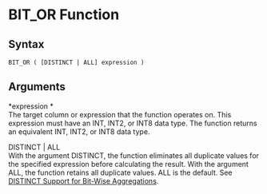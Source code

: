 # BIT\_OR Function<a name="r_BIT_OR"></a>

## Syntax<a name="r_BIT_OR-synopsis"></a>

```
BIT_OR ( [DISTINCT | ALL] expression )
```

## Arguments<a name="r_BIT_OR-arguments"></a>

 *expression *   
The target column or expression that the function operates on\. This expression must have an INT, INT2, or INT8 data type\. The function returns an equivalent INT, INT2, or INT8 data type\.

DISTINCT | ALL  
With the argument DISTINCT, the function eliminates all duplicate values for the specified expression before calculating the result\. With the argument ALL, the function retains all duplicate values\. ALL is the default\. See [DISTINCT Support for Bit\-Wise Aggregations](c_bitwise_aggregate_functions.md#distinct-support-for-bit-wise-aggregations)\.